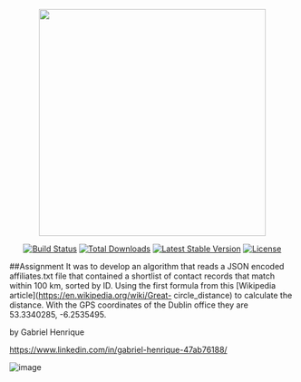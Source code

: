 <p align="center"><a href="https://laravel.com" target="_blank"><img src="https://raw.githubusercontent.com/laravel/art/master/logo-lockup/5%20SVG/2%20CMYK/1%20Full%20Color/laravel-logolockup-cmyk-red.svg" width="400"></a></p>

<p align="center">
<a href="https://travis-ci.org/laravel/framework"><img src="https://travis-ci.org/laravel/framework.svg" alt="Build Status"></a>
<a href="https://packagist.org/packages/laravel/framework"><img src="https://img.shields.io/packagist/dt/laravel/framework" alt="Total Downloads"></a>
<a href="https://packagist.org/packages/laravel/framework"><img src="https://img.shields.io/packagist/v/laravel/framework" alt="Latest Stable Version"></a>
<a href="https://packagist.org/packages/laravel/framework"><img src="https://img.shields.io/packagist/l/laravel/framework" alt="License"></a>
</p>

##Assignment
It was to develop an algorithm that reads a JSON encoded affiliates.txt file that contained a shortlist of contact records that match within 100 km, sorted by ID.
  Using the first formula from this [Wikipedia article](https://en.wikipedia.org/wiki/Great-
circle_distance) to calculate the distance.
With the GPS coordinates of the Dublin office they are 53.3340285, -6.2535495.


by Gabriel Henrique
 
 https://www.linkedin.com/in/gabriel-henrique-47ab76188/


![image](https://user-images.githubusercontent.com/85229315/174206148-bae4c06f-9792-4158-85db-0dcf60205dcc.png)

